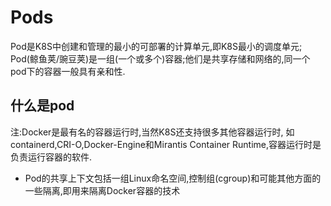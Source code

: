 # Pods

Pod是K8S中创建和管理的最小的可部署的计算单元,即K8S最小的调度单元;\
Pod(鲸鱼荚/豌豆荚)是一组(一个或多个)容器;他们是共享存储和网络的,同一个pod下的容器一般具有亲和性.

## 什么是pod

注:Docker是最有名的容器运行时,当然K8S还支持很多其他容器运行时,
如containerd,CRI-O,Docker-Engine和Mirantis Container Runtime,容器运行时是负责运行容器的软件.

- Pod的共享上下文包括一组Linux命名空间,控制组(cgroup)和可能其他方面的一些隔离,即用来隔离Docker容器的技术